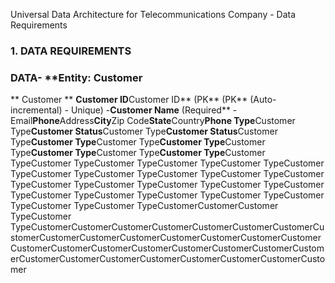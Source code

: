 Universal Data Architecture for Telecommunications Company - Data Requirements

### 1. DATA REQUIREMENTS

### DATA- **Entity: Customer
** Customer
** **Customer ID**Customer ID** (PK** (PK** (Auto-incremental) - Unique) -**Customer Name** (Required** -Email**Phone**Address**City**Zip Code**State**Country**Phone Type**Customer Type**Customer Status**Customer Type**Customer Status**Customer Type**Customer Type**Customer Type**Customer Type**Customer Type**Customer Type**Customer Type**Customer Type**Customer TypeCustomer TypeCustomer TypeCustomer TypeCustomer TypeCustomer TypeCustomer TypeCustomer TypeCustomer TypeCustomer TypeCustomer TypeCustomer TypeCustomer TypeCustomer TypeCustomer TypeCustomer TypeCustomer TypeCustomer TypeCustomer TypeCustomer TypeCustomer TypeCustomer TypeCustomer TypeCustomerCustomerCustomer TypeCustomer TypeCustomerCustomerCustomerCustomerCustomerCustomerCustomerCustomerCustomerCustomerCustomerCustomerCustomerCustomerCustomerCustomerCustomerCustomerCustomerCustomerCustomerCustomerCustomerCustomerCustomerCustomerCustomerCustomerCustomerCustomerCustomer